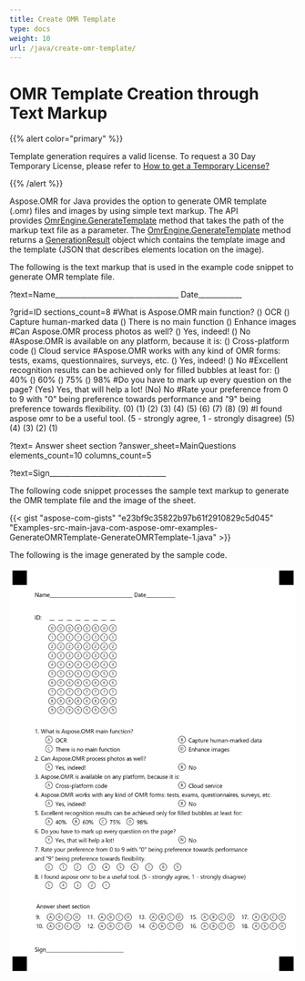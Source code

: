 ```yaml
---
title: Create OMR Template
type: docs
weight: 10
url: /java/create-omr-template/
---
```


# **OMR Template Creation through Text Markup**
{{% alert color="primary" %}} 

Template generation requires a valid license. To request a 30 Day Temporary License, please refer to [How to get a Temporary License?](https://purchase.aspose.com/temporary-license)

{{% /alert %}} 


Aspose.OMR for Java provides the option to generate OMR template (.omr) files and images by using simple text markup. The API provides [OmrEngine.GenerateTemplate](https://apireference.aspose.com/java/omr/com.aspose.omr/OmrEngine#generateTemplate-java.lang.String-) method that takes the path of the markup text file as a parameter. The [OmrEngine.GenerateTemplate](https://apireference.aspose.com/java/omr/com.aspose.omr/OmrEngine#generateTemplate-java.lang.String-) method returns a [GenerationResult](https://apireference.aspose.com/java/omr/com.aspose.omr/GenerationResult) object which contains the template image and the template (JSON that describes elements location on the image).

The following is the text markup that is used in the example code snippet to generate OMR template file.

?text=Name__________________________________ Date____________

?grid=ID
sections_count=8
#What is Aspose.OMR main function?
() OCR () Capture human-marked data
() There is no main function () Enhance images
#Can Aspose.OMR process photos as well?
() Yes, indeed! () No
#Aspose.OMR is available on any platform, because it is:
() Cross-platform code () Cloud service
#Aspose.OMR works with any kind of OMR forms: tests, exams, questionnaires, surveys, etc.
() Yes, indeed! () No
#Excellent recognition results can be achieved only for filled bubbles at least for:
() 40% () 60% () 75% () 98%
#Do you have to mark up every question on the page?
(Yes) Yes, that will help a lot! (No) No
#Rate your preference from 0 to 9 with "0" being preference towards performance
and "9" being preference towards flexibility.
(0) (1) (2) (3) (4) (5) (6) (7) (8) (9)
#I found aspose omr to be a useful tool. (5 - strongly agree, 1 - strongly disagree)
(5) (4) (3) (2) (1)

?text= Answer sheet section
?answer_sheet=MainQuestions
elements_count=10
columns_count=5

?text=Sign________________________________



The following code snippet processes the sample text markup to generate the OMR template file and the image of the sheet.



{{< gist "aspose-com-gists" "e23bf9c35822b97b61f2910829c5d045" "Examples-src-main-java-com-aspose-omr-examples-GenerateOMRTemplate-GenerateOMRTemplate-1.java" >}}

The following is the image generated by the sample code.

![todo:image_alt_text](create-omr-template_1.png)
